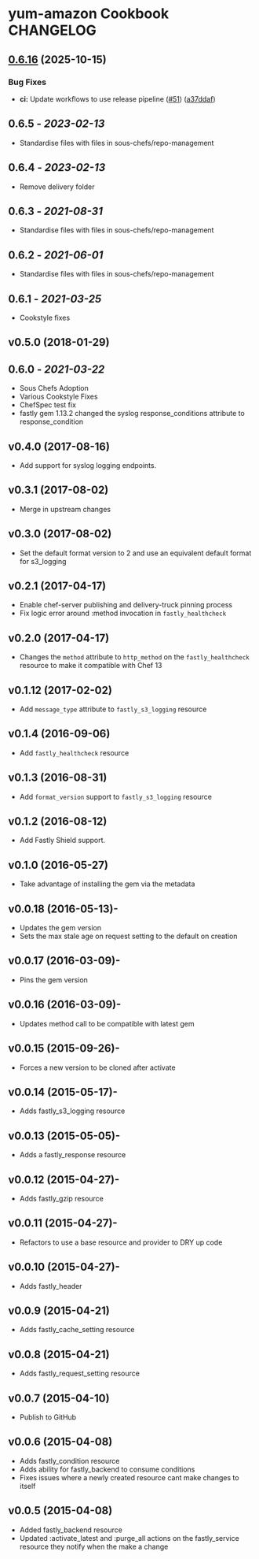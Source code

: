 # yum-amazon Cookbook CHANGELOG

## [0.6.16](https://github.com/sous-chefs/fastly/compare/v0.6.15...v0.6.16) (2025-10-15)


### Bug Fixes

* **ci:** Update workflows to use release pipeline ([#51](https://github.com/sous-chefs/fastly/issues/51)) ([a37ddaf](https://github.com/sous-chefs/fastly/commit/a37ddaf058ff8521cae2b7ecb1aaa4660414b486))

## 0.6.5 - *2023-02-13*

* Standardise files with files in sous-chefs/repo-management

## 0.6.4 - *2023-02-13*

* Remove delivery folder

## 0.6.3 - *2021-08-31*

* Standardise files with files in sous-chefs/repo-management

## 0.6.2 - *2021-06-01*

* Standardise files with files in sous-chefs/repo-management

## 0.6.1 - *2021-03-25*

* Cookstyle fixes

## v0.5.0 (2018-01-29)

## 0.6.0 - *2021-03-22*

* Sous Chefs Adoption
* Various Cookstyle Fixes
* ChefSpec test fix
* fastly gem 1.13.2 changed the syslog response_conditions attribute to response_condition

## v0.4.0 (2017-08-16)

* Add support for syslog logging endpoints.

## v0.3.1 (2017-08-02)

* Merge in upstream changes

## v0.3.0 (2017-08-02)

* Set the default format version to 2 and use an equivalent default format for s3_logging

## v0.2.1 (2017-04-17)

* Enable chef-server publishing and delivery-truck pinning process
* Fix logic error around :method invocation in `fastly_healthcheck`

## v0.2.0 (2017-04-17)

* Changes the `method` attribute to `http_method` on the `fastly_healthcheck` resource to make it compatible with Chef 13

## v0.1.12 (2017-02-02)

* Add `message_type` attribute to `fastly_s3_logging` resource

## v0.1.4 (2016-09-06)

* Add `fastly_healthcheck` resource

## v0.1.3 (2016-08-31)

* Add `format_version` support to `fastly_s3_logging` resource

## v0.1.2 (2016-08-12)

* Add Fastly Shield support.

## v0.1.0 (2016-05-27)

* Take advantage of installing the gem via the metadata

## v0.0.18 (2016-05-13)-

* Updates the gem version
* Sets the max stale age on request setting to the default on creation

## v0.0.17 (2016-03-09)-

* Pins the gem version

## v0.0.16 (2016-03-09)-

* Updates method call to be compatible with latest gem

## v0.0.15 (2015-09-26)-

* Forces a new version to be cloned after activate

## v0.0.14 (2015-05-17)-

* Adds fastly_s3_logging resource

## v0.0.13 (2015-05-05)-

* Adds a fastly_response resource

## v0.0.12 (2015-04-27)-

* Adds fastly_gzip resource

## v0.0.11 (2015-04-27)-

* Refactors to use a base resource and provider to DRY up code

## v0.0.10 (2015-04-27)-

* Adds fastly_header

## v0.0.9 (2015-04-21)

* Adds fastly_cache_setting resource

## v0.0.8 (2015-04-21)

* Adds fastly_request_setting resource

## v0.0.7 (2015-04-10)

* Publish to GitHub

## v0.0.6 (2015-04-08)

* Adds fastly_condition resource
* Adds ability for fastly_backend to consume conditions
* Fixes issues where a newly created resource cant make changes to itself

## v0.0.5 (2015-04-08)

* Added fastly_backend resource
* Updated :activate_latest and :purge_all actions on the fastly_service resource they notify when the make a change

